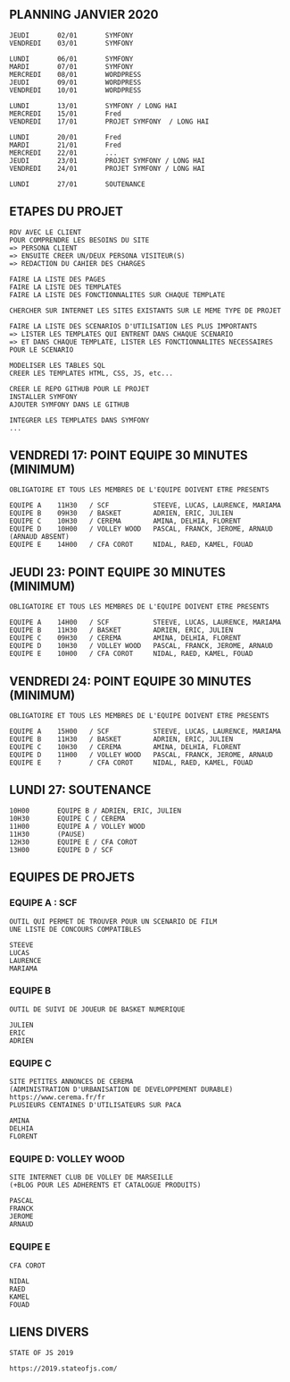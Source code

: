## PLANNING JANVIER 2020

    JEUDI       02/01       SYMFONY
    VENDREDI    03/01       SYMFONY

    LUNDI       06/01       SYMFONY
    MARDI       07/01       SYMFONY
    MERCREDI    08/01       WORDPRESS
    JEUDI       09/01       WORDPRESS
    VENDREDI    10/01       WORDPRESS

    LUNDI       13/01       SYMFONY / LONG HAI
    MERCREDI    15/01       Fred
    VENDREDI    17/01       PROJET SYMFONY  / LONG HAI

    LUNDI       20/01       Fred
    MARDI       21/01       Fred
    MERCREDI    22/01       ...
    JEUDI       23/01       PROJET SYMFONY / LONG HAI
    VENDREDI    24/01       PROJET SYMFONY / LONG HAI

    LUNDI       27/01       SOUTENANCE



## ETAPES DU PROJET


    RDV AVEC LE CLIENT
    POUR COMPRENDRE LES BESOINS DU SITE
    => PERSONA CLIENT
    => ENSUITE CREER UN/DEUX PERSONA VISITEUR(S)
    => REDACTION DU CAHIER DES CHARGES

    FAIRE LA LISTE DES PAGES
    FAIRE LA LISTE DES TEMPLATES
    FAIRE LA LISTE DES FONCTIONNALITES SUR CHAQUE TEMPLATE

    CHERCHER SUR INTERNET LES SITES EXISTANTS SUR LE MEME TYPE DE PROJET

    FAIRE LA LISTE DES SCENARIOS D'UTILISATION LES PLUS IMPORTANTS
    => LISTER LES TEMPLATES QUI ENTRENT DANS CHAQUE SCENARIO
    => ET DANS CHAQUE TEMPLATE, LISTER LES FONCTIONNALITES NECESSAIRES POUR LE SCENARIO

    MODELISER LES TABLES SQL
    CREER LES TEMPLATES HTML, CSS, JS, etc...

    CREER LE REPO GITHUB POUR LE PROJET
    INSTALLER SYMFONY 
    AJOUTER SYMFONY DANS LE GITHUB

    INTEGRER LES TEMPLATES DANS SYMFONY
    ...


## VENDREDI 17: POINT EQUIPE 30 MINUTES (MINIMUM)

    OBLIGATOIRE ET TOUS LES MEMBRES DE L'EQUIPE DOIVENT ETRE PRESENTS

    EQUIPE A    11H30   / SCF           STEEVE, LUCAS, LAURENCE, MARIAMA
    EQUIPE B    09H30   / BASKET        ADRIEN, ERIC, JULIEN
    EQUIPE C    10H30   / CEREMA        AMINA, DELHIA, FLORENT
    EQUIPE D    10H00   / VOLLEY WOOD   PASCAL, FRANCK, JEROME, ARNAUD  (ARNAUD ABSENT)
    EQUIPE E    14H00   / CFA COROT     NIDAL, RAED, KAMEL, FOUAD

## JEUDI 23: POINT EQUIPE 30 MINUTES (MINIMUM)

    OBLIGATOIRE ET TOUS LES MEMBRES DE L'EQUIPE DOIVENT ETRE PRESENTS

    EQUIPE A    14H00   / SCF           STEEVE, LUCAS, LAURENCE, MARIAMA
    EQUIPE B    11H30   / BASKET        ADRIEN, ERIC, JULIEN
    EQUIPE C    09H30   / CEREMA        AMINA, DELHIA, FLORENT
    EQUIPE D    10H30   / VOLLEY WOOD   PASCAL, FRANCK, JEROME, ARNAUD
    EQUIPE E    10H00   / CFA COROT     NIDAL, RAED, KAMEL, FOUAD

## VENDREDI 24: POINT EQUIPE 30 MINUTES (MINIMUM)

    OBLIGATOIRE ET TOUS LES MEMBRES DE L'EQUIPE DOIVENT ETRE PRESENTS

    EQUIPE A    15H00   / SCF           STEEVE, LUCAS, LAURENCE, MARIAMA
    EQUIPE B    11H30   / BASKET        ADRIEN, ERIC, JULIEN
    EQUIPE C    10H30   / CEREMA        AMINA, DELHIA, FLORENT
    EQUIPE D    11H00   / VOLLEY WOOD   PASCAL, FRANCK, JEROME, ARNAUD
    EQUIPE E    ?       / CFA COROT     NIDAL, RAED, KAMEL, FOUAD

## LUNDI 27: SOUTENANCE

    10H00       EQUIPE B / ADRIEN, ERIC, JULIEN
    10H30       EQUIPE C / CEREMA
    11H00       EQUIPE A / VOLLEY WOOD
    11H30       (PAUSE)
    12H30       EQUIPE E / CFA COROT
    13H00       EQUIPE D / SCF


## EQUIPES DE PROJETS


### EQUIPE A : SCF

    OUTIL QUI PERMET DE TROUVER POUR UN SCENARIO DE FILM
    UNE LISTE DE CONCOURS COMPATIBLES

    STEEVE
    LUCAS
    LAURENCE
    MARIAMA


### EQUIPE B

    OUTIL DE SUIVI DE JOUEUR DE BASKET NUMERIQUE

    JULIEN
    ERIC
    ADRIEN

### EQUIPE C

    SITE PETITES ANNONCES DE CEREMA
    (ADMINISTRATION D'URBANISATION DE DEVELOPPEMENT DURABLE)
    https://www.cerema.fr/fr
    PLUSIEURS CENTAINES D'UTILISATEURS SUR PACA

    AMINA
    DELHIA
    FLORENT


### EQUIPE D: VOLLEY WOOD

    SITE INTERNET CLUB DE VOLLEY DE MARSEILLE
    (+BLOG POUR LES ADHERENTS ET CATALOGUE PRODUITS)

    PASCAL
    FRANCK
    JEROME
    ARNAUD  

### EQUIPE E

    CFA COROT

    NIDAL
    RAED
    KAMEL
    FOUAD

## LIENS DIVERS

    STATE OF JS 2019

    https://2019.stateofjs.com/

